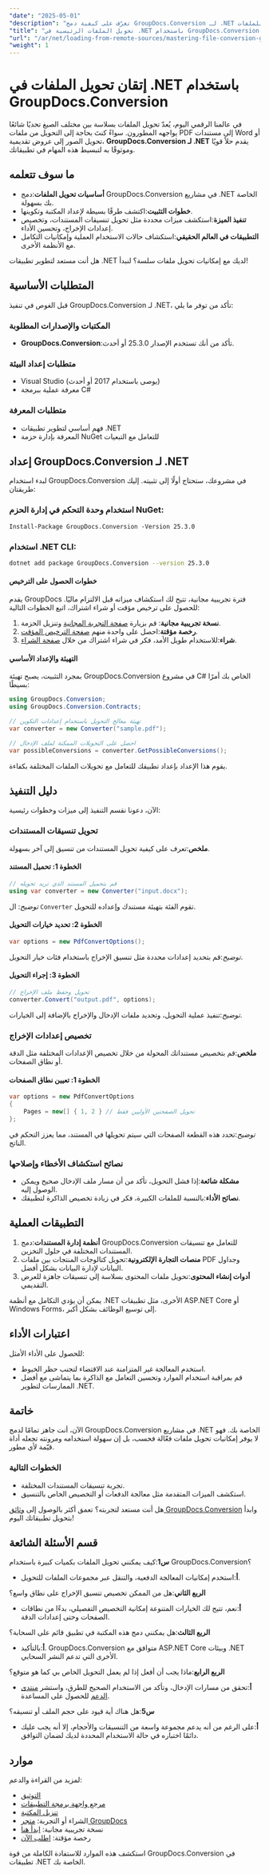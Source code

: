 ```yaml
---
"date": "2025-05-01"
"description": "تعرّف على كيفية دمج GroupDocs.Conversion لـ .NET واستخدامه بسلاسة في مشاريعك. يغطي هذا الدليل كل شيء، بدءًا من التثبيت ووصولًا إلى الميزات المتقدمة، مما يضمن تحويلًا فعالًا للملفات."
"title": "تحويل الملفات الرئيسية في .NET باستخدام GroupDocs.Conversion - دليل شامل"
"url": "/ar/net/loading-from-remote-sources/mastering-file-conversion-groupdocs-dotnet/"
"weight": 1
---
```


# إتقان تحويل الملفات في .NET باستخدام GroupDocs.Conversion

في عالمنا الرقمي اليوم، يُعدّ تحويل الملفات بسلاسة بين مختلف الصيغ تحديًا شائعًا يواجهه المطورون. سواءً كنتَ بحاجة إلى التحويل من ملفات PDF إلى مستندات Word أو تحويل الصور إلى عروض تقديمية، **GroupDocs.Conversion لـ .NET** يقدم حلاً قويًا وموثوقًا به لتبسيط هذه المهام في تطبيقاتك.

## ما سوف تتعلمه
- **أساسيات تحويل الملفات**:دمج GroupDocs.Conversion في مشاريع .NET الخاصة بك بسهولة.
- **خطوات التثبيت**:اكتشف طرقًا بسيطة لإعداد المكتبة وتكوينها.
- **تنفيذ الميزة**:استكشف ميزات محددة مثل تحويل تنسيقات المستندات، وتخصيص إعدادات الإخراج، وتحسين الأداء.
- **التطبيقات في العالم الحقيقي**:استكشاف حالات الاستخدام العملية وإمكانيات التكامل مع الأنظمة الأخرى.

هل أنت مستعد لتطوير تطبيقات .NET لديك مع إمكانيات تحويل ملفات سلسة؟ لنبدأ!

## المتطلبات الأساسية
قبل الغوص في تنفيذ GroupDocs.Conversion لـ .NET، تأكد من توفر ما يلي:

### المكتبات والإصدارات المطلوبة
- **GroupDocs.Conversion**:تأكد من أنك تستخدم الإصدار 25.3.0 أو أحدث.

### متطلبات إعداد البيئة
- Visual Studio (يوصى باستخدام 2017 أو أحدث)
- معرفة عملية ببرمجة C#

### متطلبات المعرفة
- فهم أساسي لتطوير تطبيقات .NET
- المعرفة بإدارة حزمة NuGet للتعامل مع التبعيات

## إعداد GroupDocs.Conversion لـ .NET
لبدء استخدام GroupDocs.Conversion في مشروعك، ستحتاج أولًا إلى تثبيته. إليك طريقتان:

### استخدام وحدة التحكم في إدارة الحزم NuGet:
```plaintext
Install-Package GroupDocs.Conversion -Version 25.3.0
```

### استخدام .NET CLI:
```bash
dotnet add package GroupDocs.Conversion --version 25.3.0
```

#### خطوات الحصول على الترخيص
يقدم GroupDocs فترة تجريبية مجانية، تتيح لك استكشاف ميزاته قبل الالتزام ماليًا. للحصول على ترخيص مؤقت أو شراء اشتراك، اتبع الخطوات التالية:
1. **نسخة تجريبية مجانية**: قم بزيارة [صفحة التجربة المجانية](https://releases.groupdocs.com/conversion/net/) وتنزيل الحزمة.
2. **رخصة مؤقتة**:احصل على واحدة منهم [صفحة الترخيص المؤقت](https://purchase.groupdocs.com/temporary-license/).
3. **شراء**:للاستخدام طويل الأمد، فكر في شراء اشتراك من خلال [صفحة الشراء](https://purchase.groupdocs.com/buy).

#### التهيئة والإعداد الأساسي
بمجرد التثبيت، يصبح تهيئة GroupDocs.Conversion في مشروع C# الخاص بك أمرًا بسيطًا:
```csharp
using GroupDocs.Conversion;
using GroupDocs.Conversion.Contracts;

// تهيئة معالج التحويل باستخدام إعدادات التكوين
var converter = new Converter("sample.pdf");

// احصل على التحويلات الممكنة لملف الإدخال
var possibleConversions = converter.GetPossibleConversions();
```
يقوم هذا الإعداد بإعداد تطبيقك للتعامل مع تحويلات الملفات المختلفة بكفاءة.

## دليل التنفيذ
الآن، دعونا نقسم التنفيذ إلى ميزات وخطوات رئيسية:

### تحويل تنسيقات المستندات
**ملخص**:تعرف على كيفية تحويل المستندات من تنسيق إلى آخر بسهولة.

#### الخطوة 1: تحميل المستند
```csharp
// قم بتحميل المستند الذي تريد تحويله
using var converter = new Converter("input.docx");
```
*توضيح*: ال `Converter` تقوم الفئة بتهيئة مستندك وإعداده للتحويل. 

#### الخطوة 2: تحديد خيارات التحويل
```csharp
var options = new PdfConvertOptions();
```
*توضيح*:قم بتحديد إعدادات محددة مثل تنسيق الإخراج باستخدام فئات خيار التحويل.

#### الخطوة 3: إجراء التحويل
```csharp
// تحويل وحفظ ملف الإخراج
converter.Convert("output.pdf", options);
```
*توضيح*:تنفيذ عملية التحويل، وتحديد ملفات الإدخال والإخراج بالإضافة إلى الخيارات.

### تخصيص إعدادات الإخراج
**ملخص**:قم بتخصيص مستنداتك المحولة من خلال تخصيص الإعدادات المختلفة مثل الدقة أو نطاق الصفحات.

#### الخطوة 1: تعيين نطاق الصفحات
```csharp
var options = new PdfConvertOptions
{
    Pages = new[] { 1, 2 } // تحويل الصفحتين الأوليين فقط
};
```
*توضيح*:تحدد هذه القطعة الصفحات التي سيتم تحويلها في المستند، مما يعزز التحكم في الناتج.

### نصائح استكشاف الأخطاء وإصلاحها
- **مشكلة شائعة**:إذا فشل التحويل، تأكد من أن مسار ملف الإدخال صحيح ويمكن الوصول إليه.
- **نصائح الأداء**:بالنسبة للملفات الكبيرة، فكر في زيادة تخصيص الذاكرة لتطبيقك.

## التطبيقات العملية
1. **أنظمة إدارة المستندات**:دمج GroupDocs.Conversion للتعامل مع تنسيقات المستندات المختلفة في حلول التخزين.
2. **منصات التجارة الإلكترونية**:تحويل كتالوجات المنتجات بين ملفات PDF وجداول البيانات لإدارة البيانات بشكل أفضل.
3. **أدوات إنشاء المحتوى**:تحويل ملفات المحتوى بسلاسة إلى تنسيقات جاهزة للعرض التقديمي.

يمكن أن يؤدي التكامل مع أنظمة .NET الأخرى، مثل تطبيقات ASP.NET Core أو Windows Forms، إلى توسيع الوظائف بشكل أكبر.

## اعتبارات الأداء
للحصول على الأداء الأمثل:
- استخدم المعالجة غير المتزامنة عند الاقتضاء لتجنب حظر الخيوط.
- قم بمراقبة استخدام الموارد وتحسين التعامل مع الذاكرة بما يتماشى مع أفضل الممارسات لتطوير .NET.

## خاتمة
الآن، أنت جاهز تمامًا لدمج GroupDocs.Conversion في مشاريع .NET الخاصة بك. فهو لا يوفر إمكانيات تحويل ملفات فعّالة فحسب، بل إن سهولة استخدامه ومرونته تجعله أداة قيّمة لأي مطور.

### الخطوات التالية
- تجربة تنسيقات المستندات المختلفة.
- استكشف الميزات المتقدمة مثل معالجة الدفعات أو التخصيص الخاص بالتنسيق.

هل أنت مستعد لتجربته؟ تعمق أكثر بالوصول إلى [وثائق GroupDocs.Conversion](https://docs.groupdocs.com/conversion/net/) وابدأ بتحويل تطبيقاتك اليوم!

## قسم الأسئلة الشائعة
**س1**:كيف يمكنني تحويل الملفات بكميات كبيرة باستخدام GroupDocs.Conversion؟
- **أ**:استخدم إمكانيات المعالجة الدفعية، والتنقل عبر مجموعات الملفات للتحويل.

**الربع الثاني**:هل من الممكن تخصيص تنسيق الإخراج على نطاق واسع؟
- **أ**:نعم، تتيح لك الخيارات المتنوعة إمكانية التخصيص التفصيلي، بدءًا من نطاقات الصفحات وحتى إعدادات الدقة.

**الربع الثالث**:هل يمكنني دمج هذه المكتبة في تطبيق قائم على السحابة؟
- **أ**:بالتأكيد. GroupDocs.Conversion متوافق مع ASP.NET Core وبيئات .NET الأخرى التي تدعم النشر السحابي.

**الربع الرابع**:ماذا يجب أن أفعل إذا لم يعمل التحويل الخاص بي كما هو متوقع؟
- **أ**:تحقق من مسارات الإدخال، وتأكد من الاستخدام الصحيح للطرق، واستشر [منتدى الدعم](https://forum.groupdocs.com/c/conversion/10) للحصول على المساعدة.

**س5**:هل هناك أية قيود على حجم الملف أو تنسيقه؟
- **أ**:على الرغم من أنه يدعم مجموعة واسعة من التنسيقات والأحجام، إلا أنه يجب عليك دائمًا اختباره في حالة الاستخدام المحددة لديك لضمان التوافق.

## موارد
لمزيد من القراءة والدعم:
- [التوثيق](https://docs.groupdocs.com/conversion/net/)
- [مرجع واجهة برمجة التطبيقات](https://reference.groupdocs.com/conversion/net/)
- [تنزيل المكتبة](https://releases.groupdocs.com/conversion/net/)
- الشراء أو التجربة: [متجر GroupDocs](https://purchase.groupdocs.com/buy)
- نسخة تجريبية مجانية: [ابدأ هنا](https://releases.groupdocs.com/conversion/net/)
- رخصة مؤقتة: [اطلب الآن](https://purchase.groupdocs.com/temporary-license/)

استكشف هذه الموارد للاستفادة الكاملة من قوة GroupDocs.Conversion في تطبيقات .NET الخاصة بك.